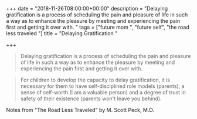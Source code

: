 +++
date = "2018-11-26T08:00:00+00:00"
description = "Delaying gratification is a process of scheduling the pain and pleasure of life in such a way as to enhance the pleasure by meeting and experiencing the pain first and getting it over with. "
tags = ["future mom ", "future self", "the road less traveled "]
title = "Delaying Gratification "

+++
> Delaying gratification is a process of scheduling the pain and pleasure of life in such a way as to enhance the pleasure by meeting and experiencing the pain first and getting it over with. 

> For children to develop the capacity to delay gratification, it is necessary for them to have self-disciplined role models (parents), a sense of self-worth (I am a valuable person) and a degree of trust in safety of their existence (parents won't leave you behind). 

Notes from "The Road Less Traveled" by M. Scott Peck, M.D.